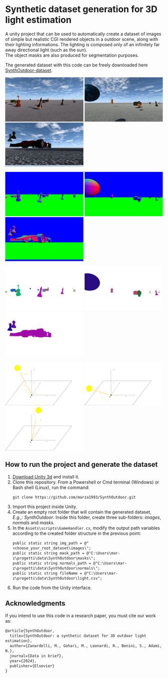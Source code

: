 # Synthetic dataset generation for 3D light estimation
A unity project that can be used to automatically create a dataset of images of simple but realistic CGI rendered objects in a outdoor scene, along with their lighting informations. The lighting is composed only of an infinitely far away directional light (such as the sun). </br>
The object masks are also produced for segmentation purposes.

The generated dataset with this code can be freely downloaded here [SynthOutdoor-dataset](https://www.scidb.cn/en/detail?dataSetId=304a5d88dba04226957b6215c171c0c2).


<p float="center">
  <img src="./imgs/syn1.png" width="250" />
  <img src="./imgs/syn2.png" width="250" /> 
  <img src="./imgs/syn3.png" width="250" />
</p>

<p float="center">
  <img src="./imgs/normals1.png" width="250" />
  <img src="./imgs/normals2.png" width="250" /> 
  <img src="./imgs/normals3.png" width="250" />
</p>

<p float="center">
  <img src="./imgs/mask1.png" width="250" />
  <img src="./imgs/mask2.png" width="250" /> 
  <img src="./imgs/mask3.png" width="250" />
</p>

<p float="center">
  <img src="./imgs/light1.png" width="250" />
  <img src="./imgs/light2.png" width="250" /> 
  <img src="./imgs/light3.png" width="250" />
</p>


## How to run the project and generate the dataset
1. [Download Unity 3d](https://unity.com/products) and install it.
2. Clone this repository. From a Powershell or Cmd terminal (Windows) or Bash shell (Linux), run the command:
   ```
   git clone https://github.com/marza1993/SynthOutdoor.git
   ```
3. Import this project inside Unity.
4. Create an empty root folder that will contain the generated dataset, *E.g.,: SynthOutdoor*. Inside this folder, create three sub-folders: *images*, *normals* and *masks*.
5. In the `Assets\scripts\GameHandler.cs`, modify the output path variables according to the created folder structure in the previous point:
    ```
    public static string img_path = @"<choose_your_root_dataset\images\";
    public static string mask_path = @"C:\Users\mar-z\progetti\data\SynthOutdoor\masks\";
    public static string normals_path = @"C:\Users\mar-z\progetti\data\SynthOutdoor\normals\";
    public static string fileName = @"C:\Users\mar-z\progetti\data\SynthOutdoor\light.csv";
    ```
 6. Run the code from the Unity interface.

## Acknowledgments
If you intend to use this code in a research paper, you must cite our work as:


```
@article{SynthOutdoor,
  title={SynthOutdoor: a synthetic dataset for 3D outdoor light estimation},
  author={Zanardelli, M., Gohari, M., Leonardi, R., Benini, S., Adami, N.},
  journal={Data in brief},
  year={2024},
  publisher={Elsevier}
}
```


